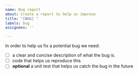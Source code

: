 ```yaml
---
name: Bug report
about: Create a report to help us improve
title: "[BUG] "
labels: bug
assignees: ''

---
```


In order to help us fix a potential bug we need: 

- [ ] a clear and concise description of what the bug is.
- [ ] code that helps us reproduce this 
- [ ] **optional** a unit test that helps us catch the bug in the future
